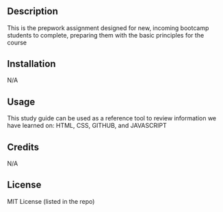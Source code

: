 # <Prework Study Guide Webpage>

## Description

This is the prepwork assignment designed for new, incoming bootcamp students to complete, preparing them with the basic principles for the course


## Installation

N/A

## Usage

This study guide can be used as a reference tool to review information we have learned on: HTML, CSS, GITHUB, and JAVASCRIPT

## Credits

N/A

## License

MIT License (listed in the repo)

